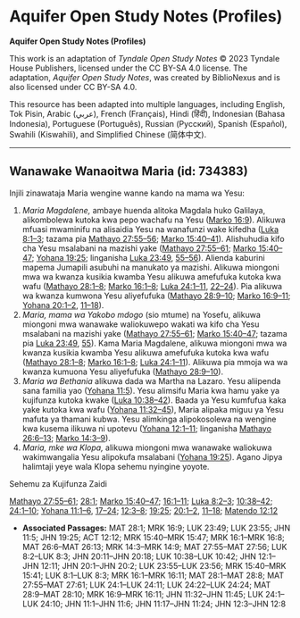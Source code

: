 # Aquifer Open Study Notes (Profiles)

**Aquifer Open Study Notes (Profiles)**

This work is an adaptation of *Tyndale Open Study Notes* © 2023 Tyndale House Publishers, licensed under the CC BY\-SA 4\.0 license. The adaptation, *Aquifer Open Study Notes*, was created by BiblioNexus and is also licensed under CC BY\-SA 4\.0\.

This resource has been adapted into multiple languages, including English, Tok Pisin, Arabic (عربي), French (Français), Hindi (हिंदी), Indonesian (Bahasa Indonesia), Portuguese (Português), Russian (Русский), Spanish (Español), Swahili (Kiswahili), and Simplified Chinese (简体中文).



--------------------------------

## Wanawake Wanaoitwa Maria (id: 734383)

Injili zinawataja Maria wengine wanne kando na mama wa Yesu:

1. *Maria Magdalene,* ambaye huenda alitoka Magdala huko Galilaya, alikombolewa kutoka kwa pepo wachafu na Yesu ([Marko 16:9](https://ref.ly/Mark16:9)). Alikuwa mfuasi mwaminifu na alisaidia Yesu na wanafunzi wake kifedha ([Luka 8:1–3](https://ref.ly/Luke8:1-Luke8:3); tazama pia [Mathayo 27:55–56](https://ref.ly/Matt27:55-Matt27:56); [Marko 15:40–41](https://ref.ly/Mark15:40-Mark15:41)). Alishuhudia kifo cha Yesu msalabani na mazishi yake ([Mathayo 27:55–61](https://ref.ly/Matt27:55-Matt27:61); [Marko 15:40–47](https://ref.ly/Mark15:40-Mark15:47); [Yohana 19:25](https://ref.ly/John19:25); linganisha [Luka 23:49](https://ref.ly/Luke23:49), [55–56](https://ref.ly/Luke23:55-Luke23:56)). Alienda kaburini mapema Jumapili asubuhi na manukato ya mazishi. Alikuwa miongoni mwa wa kwanza kusikia kwamba Yesu alikuwa amefufuka kutoka kwa wafu ([Mathayo 28:1–8](https://ref.ly/Matt28:1-Matt28:8); [Marko 16:1–8](https://ref.ly/Mark16:1-Mark16:8); [Luka 24:1–11](https://ref.ly/Luke24:1-Luke24:11), [22–24](https://ref.ly/Luke24:22-Luke24:24)). Pia alikuwa wa kwanza kumwona Yesu aliyefufuka ([Mathayo 28:9–10](https://ref.ly/Matt28:9-Matt28:10); [Marko 16:9–11](https://ref.ly/Mark16:9-Mark16:11); [Yohana 20:1–2](https://ref.ly/John20:1-John20:2), [11–18](https://ref.ly/John20:11-John20:18)).
2. *Maria, mama wa Yakobo mdogo* (sio mtume) na Yosefu, alikuwa miongoni mwa wanawake waliokuwepo wakati wa kifo cha Yesu msalabani na mazishi yake ([Mathayo 27:55–61](https://ref.ly/Matt27:55-Matt27:61); [Marko 15:40–47](https://ref.ly/Mark15:40-Mark15:47); tazama pia [Luka 23:49](https://ref.ly/Luke23:49), [55](https://ref.ly/Luke23:55)). Kama Maria Magdalene, alikuwa miongoni mwa wa kwanza kusikia kwamba Yesu alikuwa amefufuka kutoka kwa wafu ([Mathayo 28:1–8](https://ref.ly/Matt28:1-Matt28:8); [Marko 16:1–8](https://ref.ly/Mark16:1-Mark16:8); [Luka 24:1–11](https://ref.ly/Luke24:1-Luke24:11)). Alikuwa pia mmoja wa wa kwanza kumuona Yesu aliyefufuka ([Mathayo 28:9–10](https://ref.ly/Matt28:9-Matt28:10)).
3. *Maria wa Bethania* alikuwa dada wa Martha na Lazaro. Yesu aliipenda sana familia yao ([Yohana 11:5](https://ref.ly/John11:5)). Yesu alimsifu Maria kwa hamu yake ya kujifunza kutoka kwake ([Luka 10:38–42](https://ref.ly/Luke10:38-Luke10:42)). Baada ya Yesu kumfufua kaka yake kutoka kwa wafu ([Yohana 11:32–45](https://ref.ly/John11:32-John11:45)), Maria alipaka miguu ya Yesu mafuta ya thamani kubwa. Yesu alimkinga alipokosolewa na wengine kwa kusema ilikuwa ni upotevu ([Yohana 12:1–11](https://ref.ly/John12:1-John12:11); linganisha [Mathayo 26:6–13](https://ref.ly/Matt26:6-Matt26:13); [Marko 14:3–9](https://ref.ly/Mark14:3-Mark14:9)).
4. *Maria, mke wa Klopa,* alikuwa miongoni mwa wanawake waliokuwa wakimwangalia Yesu alipokufa msalabani ([Yohana 19:25](https://ref.ly/John19:25)). Agano Jipya halimtaji yeye wala Klopa sehemu nyingine yoyote.

Sehemu za Kujifunza Zaidi

[Mathayo 27:55–61](https://ref.ly/Matt27:55-Matt27:61); [28:1](https://ref.ly/Matt28:1); [Marko 15:40–47](https://ref.ly/Mark15:40-Mark15:47); [16:1–11](https://ref.ly/Mark16:1-Mark16:11); [Luka 8:2–3](https://ref.ly/Luke8:2-Luke8:3); [10:38–42](https://ref.ly/Luke10:38-Luke10:42); [24:1–10](https://ref.ly/Luke24:1-Luke24:10); [Yohana 11:1–6](https://ref.ly/John11:1-John11:6), [17–24](https://ref.ly/John11:17-John11:24); [12:3–8](https://ref.ly/John12:3-John12:8); [19:25](https://ref.ly/John19:25); [20:1–2](https://ref.ly/John20:1-John20:2), [11–18](https://ref.ly/John20:11-John20:18); [Matendo 12:12](https://ref.ly/Acts12:12)

* **Associated Passages:** MAT 28:1; MRK 16:9; LUK 23:49; LUK 23:55; JHN 11:5; JHN 19:25; ACT 12:12; MRK 15:40–MRK 15:47; MRK 16:1–MRK 16:8; MAT 26:6–MAT 26:13; MRK 14:3–MRK 14:9; MAT 27:55–MAT 27:56; LUK 8:2–LUK 8:3; JHN 20:11–JHN 20:18; LUK 10:38–LUK 10:42; JHN 12:1–JHN 12:11; JHN 20:1–JHN 20:2; LUK 23:55–LUK 23:56; MRK 15:40–MRK 15:41; LUK 8:1–LUK 8:3; MRK 16:1–MRK 16:11; MAT 28:1–MAT 28:8; MAT 27:55–MAT 27:61; LUK 24:1–LUK 24:11; LUK 24:22–LUK 24:24; MAT 28:9–MAT 28:10; MRK 16:9–MRK 16:11; JHN 11:32–JHN 11:45; LUK 24:1–LUK 24:10; JHN 11:1–JHN 11:6; JHN 11:17–JHN 11:24; JHN 12:3–JHN 12:8

